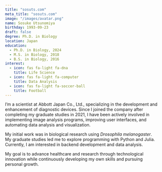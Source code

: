 ```yaml
---
title: "sosuts.com"
meta_title: "sosuts.com"
image: "/images/avatar.png"
name: Sosuke Utsunomiya
birthday: 1993-09-23
draft: false
degree: Ph.D. in Biology
location: Japan
education:
  - Ph.D. in Biology, 2024
  - M.S. in Biology, 2018
  - B.S. in Biology, 2016
interest:
  - icon: fas fa-light fa-dna
    title: Life Science
  - icon: fas fa-light fa-computer
    title: Data Analysis
  - icon: fas fa-light fa-soccer-ball
    title: Football
---
```


I’m a scientist at Abbott Japan Co., Ltd., specializing in the development and enhancement of diagnostic devices. Since I joined the company after completing my graduate studies in 2021, I have been actively involved in implementing image analysis programs, improving user interfaces, and automating data analysis and visualization.

My initial work was in biological research using *Drosophila melanogaster*. My graduate studies led me to explore programming with Python and Julia. Currently, I am interested in backend development and data analysis.

My goal is to advance healthcare and research through technological innovation while continuously developing my own skills and pursuing personal growth.
